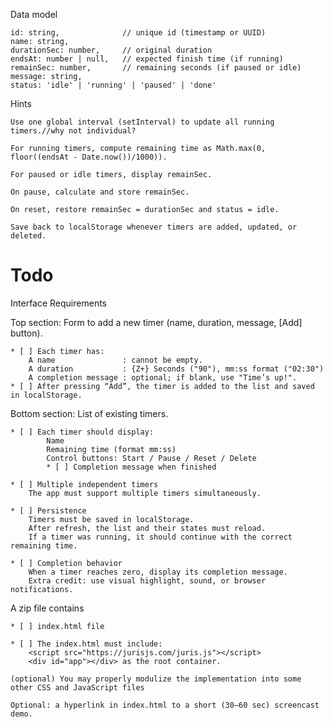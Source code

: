 
Data model
    
    id: string,              // unique id (timestamp or UUID)
    name: string,
    durationSec: number,     // original duration
    endsAt: number | null,   // expected finish time (if running)
    remainSec: number,       // remaining seconds (if paused or idle)
    message: string,
    status: 'idle' | 'running' | 'paused' | 'done'
    

Hints
    
    Use one global interval (setInterval) to update all running timers.//why not individual?

    For running timers, compute remaining time as Math.max(0, floor((endsAt - Date.now())/1000)).

    For paused or idle timers, display remainSec.

    On pause, calculate and store remainSec.

    On reset, restore remainSec = durationSec and status = idle.

    Save back to localStorage whenever timers are added, updated, or deleted.


# Todo

Interface Requirements
    
Top section: Form to add a new timer (name, duration, message, [Add] button).

    * [ ] Each timer has:
        A name               : cannot be empty.
        A duration           : {Z+} Seconds ("90"), mm:ss format ("02:30")
        A completion message : optional; if blank, use "Time’s up!".
    * [ ] After pressing “Add”, the timer is added to the list and saved in localStorage.


Bottom section: List of existing timers.
    
    * [ ] Each timer should display:
            Name
            Remaining time (format mm:ss)
            Control buttons: Start / Pause / Reset / Delete
            * [ ] Completion message when finished

    * [ ] Multiple independent timers
        The app must support multiple timers simultaneously.

    * [ ] Persistence
        Timers must be saved in localStorage.
        After refresh, the list and their states must reload.
        If a timer was running, it should continue with the correct remaining time.

    * [ ] Completion behavior
        When a timer reaches zero, display its completion message.
        Extra credit: use visual highlight, sound, or browser notifications.






            
    



A zip file contains
    
    * [ ] index.html file
    
    * [ ] The index.html must include:
        <script src="https://jurisjs.com/juris.js"></script>
        <div id="app"></div> as the root container.

    (optional) You may properly modulize the implementation into some other CSS and JavaScript files

    Optional: a hyperlink in index.html to a short (30–60 sec) screencast demo.


